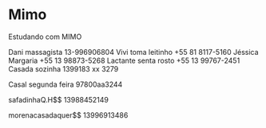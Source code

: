 # Mimo
 Estudando com MIMO

Dani massagista 13-996906804
Vivi toma leitinho +55 81 8117-5160
Jéssica Margaria +55 13 98873-5268
Lactante senta rosto +55 13 99767-2451
Casada sozinha 1399183 xx 3279

Casal segunda feira 97800aa3244


safadinhaQ.H$$ 13988452149

morenacasadaquer$$ 13996913486
